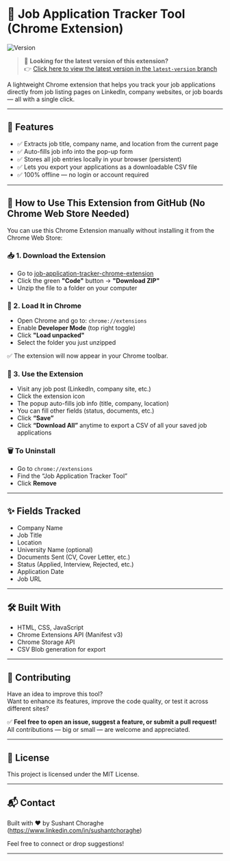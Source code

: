 # 🧰 Job Application Tracker Tool (Chrome Extension)

![Version](https://img.shields.io/badge/version-v1.1.0-blue)
> 🚀 **Looking for the latest version of this extension?**  
> 👉 [Click here to view the latest version in the `latest-version` branch](https://github.com/SushantChoraghe/job-application-tracker-chrome-extension/tree/version_1.1)


A lightweight Chrome extension that helps you track your job applications directly from job listing pages on LinkedIn, company websites, or job boards — all with a single click.

---

## 🚀 Features

- ✅ Extracts job title, company name, and location from the current page
- ✅ Auto-fills job info into the pop-up form
- ✅ Stores all job entries locally in your browser (persistent)
- ✅ Lets you export your applications as a downloadable CSV file
- ✅ 100% offline — no login or account required

---

## 🧩 How to Use This Extension from GitHub (No Chrome Web Store Needed)

You can use this Chrome Extension manually without installing it from the Chrome Web Store:

### 📥 1. Download the Extension

- Go to [job-application-tracker-chrome-extension](https://github.com/SushantChoraghe/job-application-tracker-chrome-extension)
- Click the green **"Code"** button → **"Download ZIP"**
- Unzip the file to a folder on your computer

### 🧩 2. Load It in Chrome

- Open Chrome and go to: `chrome://extensions`
- Enable **Developer Mode** (top right toggle)
- Click **"Load unpacked"**
- Select the folder you just unzipped

✅ The extension will now appear in your Chrome toolbar.

### 🧪 3. Use the Extension

- Visit any job post (LinkedIn, company site, etc.)
- Click the extension icon
- The popup auto-fills job info (title, company, location)
- You can fill other fields (status, documents, etc.)
- Click **“Save”**
- Click **“Download All”** anytime to export a CSV of all your saved job applications

### 🗑️ To Uninstall

- Go to `chrome://extensions`
- Find the “Job Application Tracker Tool”
- Click **Remove**

---

## ✨ Fields Tracked

- Company Name
- Job Title
- Location
- University Name (optional)
- Documents Sent (CV, Cover Letter, etc.)
- Status (Applied, Interview, Rejected, etc.)
- Application Date
- Job URL

---

## 🛠️ Built With

- HTML, CSS, JavaScript
- Chrome Extensions API (Manifest v3)
- Chrome Storage API
- CSV Blob generation for export

---

## 🤝 Contributing

Have an idea to improve this tool?  
Want to enhance its features, improve the code quality, or test it across different sites?

✅ **Feel free to open an issue, suggest a feature, or submit a pull request!**  
All contributions — big or small — are welcome and appreciated.

---

## 📄 License

This project is licensed under the MIT License.

---

## 📬 Contact

Built with ❤️ by Sushant Choraghe (https://www.linkedin.com/in/sushantchoraghe)

Feel free to connect or drop suggestions!

---
